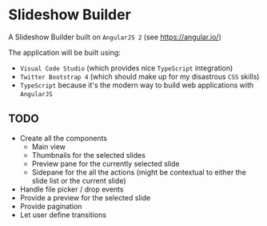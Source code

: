 # Slideshow Builder
A Slideshow Builder built on `AngularJS 2` (see https://angular.io/)

The application will be built using:
- `Visual Code Studio` (which provides nice `TypeScript` integration)
- `Twitter Bootstrap 4` (which should make up for my disastrous `CSS` skills)
- `TypeScript` because it's the modern way to build web applications with `AngularJS`

## TODO

- Create all the components
    - Main view
    - Thumbnails for the selected slides
    - Preview pane for the currently selected slide
    - Sidepane for the all the actions (might be contextual to either the slide list or the current slide)
- Handle file picker / drop events
- Provide a preview for the selected slide
- Provide pagination
- Let user define transitions